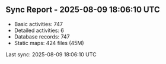 ## Sync Report - 2025-08-09 18:06:10 UTC

- Basic activities: 747
- Detailed activities: 6
- Database records: 747
- Static maps: 424 files (45M)

Last sync: 2025-08-09 18:06:10 UTC
